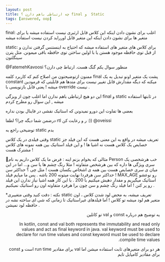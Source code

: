 ```yaml
---
layout: post
title: ‫ 	Static  و final چه ارتباطی باهم دارن ؟
tags: [answered, oop]
---
```




<!-- comment #654795540 -->

final:
اغلب برای نشون دادن اینکه این کلاس قابل ارثبری نیست استفاده میشه
یا برای متغیر ها برای نشون دادن اینکه این متغیر قابل اورراید کردن نیست استفاده میشه

static:
برای کلاس های متغیر های استفاده میشه که احتیاج به اینستنس گرفتن ندارن و از قبل توی حافظه موجود هستن یا با اولین ساختن توی حافظه باقی میمونن. مثل پترن سینگلتون
<!-- comment #655394991 -->
@FatemehKavoosi 
منظور سوال یکم گنگ هست. ارتباط چی دارن؟
<!-- comment #655515290 -->

ممنون ازتوضیحتون 
من اصلاح کنم که کاربرد کلمه final پشت یک متغیر اونو تبدیل به یک constant میکنه که دیگه مقدارش قابل تغییر نیست 
برای متدها هم قابلیتی که فرمودین میشه ! یعنی قابل بازنویسی با override نیست .


<!-- comment #655516421 -->

این دو هیچ  ارتباطی باهم ندارن 
اما اغلب چون از ویزگی final و static در ثابتها استفاده میشه , این سوال رو مطرح کردم 

بعضی ها تفاوت این دورو نمیدونن که استاتیک نقشی در فاینال بودن نداره 

درضمن شما دیگه چرا؟ لطفا rtl ر و رعایت کن :)) @oveissi
<!-- comment #655536230 -->

توضیحی راجع به static بدم 

وقتی فیلدی در یک کلاس static تعریف میشه در واقع به این معنی هست که این فیلد جز خصایص یک کلاس هست نه اشیا ها !
و این فیلد استاتیک بین همه نمونه های کلاس  مشترک هست !

📌مثالی که بخوام بزنم اینه : 
فرض ما یک کلاس داریم به نام  Person 
خب هرشخصی یک سری ویژگی ها داره که بین هرشخص متفاوته ! مثلا رنگ چشم ها یا سن و... 
اما در این میان ی سری خصایص هست بین همه ی اشخاص یکسان هست ! مثل چی ؟ حداکثر سن ! حداکثر سن هرفردا نهایت میتونه 200 باشه .
پس ما میایم فیلد MAX_AGE رو نوعشو استاتیک میگیریم و مقدار دهیش میکنیم با 200 .
با این کار همه اشیا نیاز ندارن این فیلد رو پر کنن !
اما فیلد رنگ چشم و سن چون برا هرفرد متفاوته اون رو استاتیک نمیکنیم .

*نکته : 
دقت کنید وقتی متغییری static تعریف میشه، به محض لود شدن کلاس ، اون متغیر هم لود میشه تو کلاس ! 
اما فیلدهای غیراستاتیک تا زمانی که شی ای ساخته نشه در حافظه لود نمیشن .



<!-- comment #705043451 -->
<div dir=rtl>
یه توضیح هم درباره const و val تو کاتلین 

In kotlin, const and val both represents the immutability and read only values and act as final keyword in java.
val keyword must be used to declare for run time values and const keyword must be used to declare compile time values.

هر دو برای متغیرهای ثابت استفاده میشن اما val برای مقادیر run time است و const برای مقادیر کامپایل تایم


